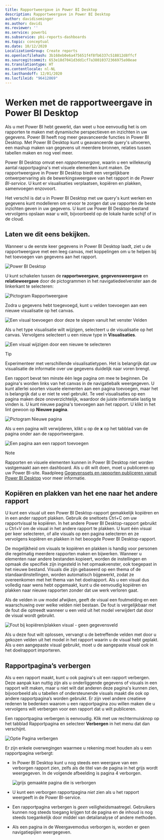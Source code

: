 ```yaml
---
title: Rapportweergave in Power BI Desktop
description: Rapportweergave in Power BI Desktop
author: davidiseminger
ms.author: davidi
ms.reviewer: ''
ms.service: powerbi
ms.subservice: pbi-reports-dashboards
ms.topic: conceptual
ms.date: 10/12/2020
LocalizationGroup: Create reports
ms.openlocfilehash: 3b168eb0e6a475651f4f8fb6337c518812d8ffcf
ms.sourcegitcommit: 653e18d7041d3dd1cf7a38010372366975a98eae
ms.translationtype: HT
ms.contentlocale: nl-NL
ms.lasthandoff: 12/01/2020
ms.locfileid: "96412869"
---
```

# <a name="work-with-report-view-in-power-bi-desktop"></a>Werken met de rapportweergave in Power BI Desktop

Als u met Power BI hebt gewerkt, dan weet u hoe eenvoudig het is om rapporten te maken met dynamische perspectieven en inzichten in uw gegevens. Power BI heeft nog meer geavanceerde functies in Power BI Desktop. Met Power BI Desktop kunt u geavanceerde query's uitvoeren, een mashup maken van gegevens uit meerdere bronnen, relaties tussen tabellen maken en nog veel meer.

Power BI Desktop omvat een *rapportweergave*, waarin u een willekeurig aantal rapportpagina's met visuele elementen kunt maken. De rapportweergave in Power BI Desktop biedt een vergelijkbare ontwerpervaring als de bewerkingsweergave van het rapport in de *Power BI-service*. U kunt er visualisaties verplaatsen, kopiëren en plakken, samenvoegen enzovoort.

Het verschil is dat u in Power BI Desktop met uw query's kunt werken en gegevens kunt modelleren om ervoor te zorgen dat uw rapporten de beste inzichten geven in uw gegevens. U kunt uw Power BI Desktop-bestand vervolgens opslaan waar u wilt, bijvoorbeeld op de lokale harde schijf of in de cloud.

## <a name="lets-take-a-look"></a>Laten we dit eens bekijken.

Wanneer u de eerste keer gegevens in Power BI Desktop laadt, ziet u de rapportweergave met een leeg canvas, met koppelingen om u te helpen bij het toevoegen van gegevens aan het rapport.

![Power BI Desktop](media/desktop-report-view/report-view-blank-canvas.png)

U kunt schakelen tussen de **rapportweergave**, **gegevensweergave** en **relatieweergave** door de pictogrammen in het navigatiedeelvenster aan de linkerkant te selecteren:

![Pictogram Rapportweergave](media/desktop-report-view/pbi_reportviewinpbidesigner_changeview.png)

Zodra u gegevens hebt toegevoegd, kunt u velden toevoegen aan een nieuwe visualisatie op het canvas.

![Een visual toevoegen door deze te slepen vanuit het venster Velden](media/desktop-report-view/pbid_reportview_addvis.gif)

Als u het type visualisatie wilt wijzigen, selecteert u de visualisatie op het canvas. Vervolgens selecteert u een nieuw type in **Visualisaties**.

![Een visual wijzigen door een nieuwe te selecteren](media/desktop-report-view/pbid_reportview_changevis.gif)

> [!TIP]
> Experimenteer met verschillende visualisatietypen. Het is belangrijk dat uw visualisatie de informatie over uw gegevens duidelijk naar voren brengt.

Een rapport bevat ten minste één lege pagina om mee te beginnen. De pagina's worden links van het canvas in de navigatiebalk weergegeven. U kunt allerlei soorten visuele elementen aan een pagina toevoegen, maar het is belangrijk dat u er niet te veel gebruikt. Te veel visualisaties op een pagina maken deze onoverzichtelijk, waardoor de juiste informatie lastig te vinden is. U kunt nieuwe pagina's toevoegen aan het rapport. U klikt in het lint gewoon op **Nieuwe pagina**.

![Pictogram Nieuwe pagina](media/desktop-report-view/pbidesignerreportviewnewpage.png)

Als u een pagina wilt verwijderen, klikt u op de **x** op het tabblad van de pagina onder aan de rapportweergave.

![Een pagina aan een rapport toevoegen](media/desktop-report-view/pbi_reportviewinpbidesigner_deletepage.png)

> [!NOTE]
> Rapporten en visuele elementen kunnen in Power BI Desktop niet worden vastgemaakt aan een dashboard. Als u dit wilt doen, moet u publiceren op uw Power BI-site. Raadpleeg [Gegevenssets en rapporten publiceren vanuit Power BI Desktop](desktop-upload-desktop-files.md) voor meer informatie.

## <a name="copy-and-paste-between-reports"></a>Kopiëren en plakken van het ene naar het andere rapport

U kunt een visual uit een Power BI Desktop-rapport gemakkelijk kopiëren en in een ander rapport plakken. Gebruik de sneltoets Ctrl+C om uw rapportvisual te kopiëren. In het andere Power BI Desktop-rapport gebruikt u Ctrl+V om de visual in het andere rapport te plakken. U kunt één visual per keer selecteren, of alle visuals op een pagina selecteren en ze vervolgens kopiëren en plakken in het beoogde Power BI Desktop-rapport.

De mogelijkheid om visuals te kopiëren en plakken is handig voor personen die regelmatig meerdere rapporten maken en bijwerken. Wanneer u elementen naar andere bestanden kopieert, worden de instellingen en opmaak die specifiek zijn ingesteld in het opmaakvenster, ook toegepast in het nieuwe bestand. Visuals die zijn gebaseerd op een thema of de standaardinstellingen, worden automatisch bijgewerkt, zodat ze overeenkomen met het thema van het doelrapport. Als u een visual dus volledig naar wens hebt opgemaakt, kunt u die eenvoudig kopiëren en plakken naar nieuwe rapporten zonder dat uw werk verloren gaat.

Als de velden in uw model afwijken, geeft de visual een foutmelding en een waarschuwing over welke velden niet bestaan. De fout is vergelijkbaar met de fout die optreedt wanneer u een veld uit het model verwijdert dat door de visual wordt gebruikt.

![Fout bij kopiëren/plakken visual - geen gegevensveld](media/desktop-report-view/report-view_07.png)

Als u deze fout wilt oplossen, vervangt u de betreffende velden met door u gekozen velden uit het model in het rapport waarin u de visual hebt geplakt. Als u een aangepaste visual gebruikt, moet u de aangepaste visual ook in het doelrapport importeren.

## <a name="hide-report-pages"></a>Rapportpagina’s verbergen

Als u een rapport maakt, kunt u ook pagina's uit een rapport verbergen. Deze aanpak kan nuttig zijn als u onderliggende gegevens of visuals in een rapport wilt maken, maar u niet wilt dat anderen deze pagina's kunnen zien, bijvoorbeeld als u tabellen of ondersteunende visuals maakt die ook op andere rapportpagina’s worden gebruikt. Er zijn veel andere creatieve redenen te bedenken waarom u een rapportpagina zou willen maken die u vervolgens wilt verbergen voor een rapport dat u wilt publiceren.

Een rapportpagina verbergen is eenvoudig. Klik met uw rechtermuisknop op het tabblad Rapportpagina en selecteer **Verbergen** in het menu dat dan verschijnt.

![Optie Pagina verbergen](media/desktop-report-view/report-view_05.png)

Er zijn enkele overwegingen waarmee u rekening moet houden als u een rapportpagina verbergt:

* In Power BI Desktop kunt u nog steeds een weergave van een verborgen rapport zien, zelfs als de titel van de pagina in het grijs wordt weergegeven. In de volgende afbeelding is pagina 4 verborgen.

    ![grijs gemaakte pagina die is verborgen](media/desktop-report-view/report-view_06.png)

* U kunt een verborgen rapportpagina *niet* zien als u het rapport weergeeft in de Power BI-service.

* Een rapportpagina verbergen is *geen* veiligheidsmaatregel. Gebruikers kunnen nog steeds toegang krijgen tot de pagina en de inhoud is nog steeds toegankelijk door middel van detailanalyse of andere methoden.

* Als een pagina in de Weergavemodus verborgen is, worden er geen navigatiepijlen weergegeven.
